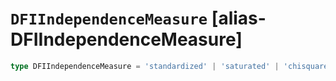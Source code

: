 # `DFIIndependenceMeasure` [alias-DFIIndependenceMeasure]
```typescript
type DFIIndependenceMeasure = 'standardized' | 'saturated' | 'chisquared';
```
